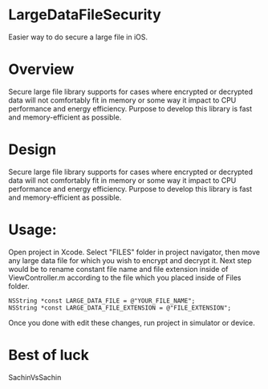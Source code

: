 # LargeDataFileSecurity
Easier way to do secure a large file in iOS.

# Overview
Secure large file library supports for cases where encrypted or decrypted data will not comfortably fit in memory or some way it impact to CPU performance and energy efficiency. Purpose to develop this library is fast and memory-efficient as possible.

# Design
Secure large file library supports for cases where encrypted or decrypted data will not comfortably fit in memory or some way it impact to CPU performance and energy efficiency. Purpose to develop this library is fast and memory-efficient as possible.

# Usage: 

Open project in Xcode. Select "FILES" folder in project navigator, then move any large data file for which you wish to encrypt and decrypt it. Next step would be to rename constant file name and file extension inside of ViewController.m according to the file which you placed inside of Files folder. 

```
NSString *const LARGE_DATA_FILE = @"YOUR_FILE_NAME";
NSString *const LARGE_DATA_FILE_EXTENSION = @"FILE_EXTENSION";

```
Once you done with edit these changes, run project in simulator or device.

# Best of luck

SachinVsSachin



